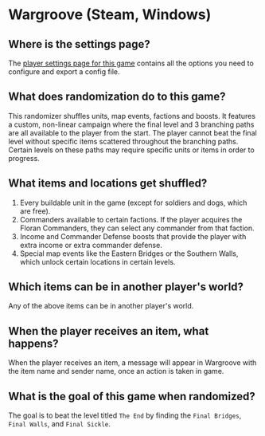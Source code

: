 # Wargroove (Steam, Windows)

## Where is the settings page?

The [player settings page for this game](../player-settings) contains all the options you need to configure and export a
config file.

## What does randomization do to this game?

This randomizer shuffles units, map events, factions and boosts. It features a custom, non-linear campaign where the 
final level and 3 branching paths are all available to the player from the start. The player cannot beat the final level 
without specific items scattered throughout the branching paths. Certain levels on these paths may require 
specific units or items in order to progress.

## What items and locations get shuffled?

1. Every buildable unit in the game (except for soldiers and dogs, which are free).
2. Commanders available to certain factions. If the player acquires the Floran Commanders, they can select any commander
from that faction.
3. Income and Commander Defense boosts that provide the player with extra income or extra commander defense.
4. Special map events like the Eastern Bridges or the Southern Walls, which unlock certain locations in certain levels.

## Which items can be in another player's world?

Any of the above items can be in another player's world.

## When the player receives an item, what happens?

When the player receives an item, a message will appear in Wargroove with the item name and sender name, once an action 
is taken in game.

## What is the goal of this game when randomized?

The goal is to beat the level titled `The End` by finding the `Final Bridges`, `Final Walls`, and `Final Sickle`.
